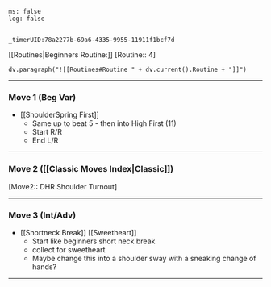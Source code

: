 
```timer
ms: false
log: false


_timerUID:78a2277b-69a6-4335-9955-11911f1bcf7d
```

[[Routines|Beginners Routine:]] [Routine:: 4]
```dataviewjs
dv.paragraph("![[Routines#Routine " + dv.current().Routine + "]]")

```



---
### Move 1 (Beg Var)
- [[ShoulderSpring First]]
	- Same up to beat 5 - then into High First (11)
	- Start R/R
	- End L/R


---
### Move 2 ([[Classic Moves Index|Classic]])
[Move2:: DHR Shoulder Turnout]




---
### Move 3 (Int/Adv)
- [[Shortneck Break]] [[Sweetheart]]
	- Start like beginners short neck break
	- collect for sweetheart
	- Maybe change this into a shoulder sway with a sneaking change of hands?


---




